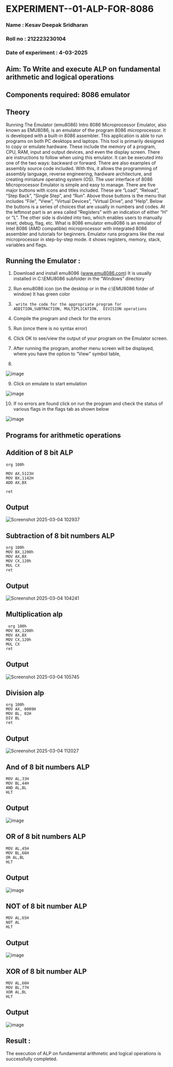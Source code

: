 # EXPERIMENT--01-ALP-FOR-8086
### Name : Kesav Deepak Sridharan
### Roll no : 212223230104 
### Date of experiment : 4-03-2025





## Aim: To Write and execute ALP on fundamental arithmetic and logical operations
## Components required: 8086  emulator 
## Theory 
Running The Emulator (emu8086) Intro 8086 Microprocessor Emulator, also known as EMU8086, is an emulator of the program 8086 microprocessor. It is developed with a built-in 8086 assembler. This application is able to run programs on both PC desktops and laptops. This tool is primarily designed to copy or emulate hardware. These include the memory of a program, CPU, RAM, input and output devices, and even the display screen. There are instructions to follow when using this emulator. It can be executed into one of the two ways: backward or forward. There are also examples of assembly source code included. With this, it allows the programming of assembly language, reverse engineering, hardware architecture, and creating miniature operating system (OS). The user interface of 8086 Microprocessor Emulator is simple and easy to manage. There are five major buttons with icons and titles included. These are “Load”, “Reload”, “Step Back”, “Single Step”, and “Run”. Above those buttons is the menu that includes “File”, “View”, “Virtual Devices”, “Virtual Drive”, and “Help”. Below the buttons is a series of choices that are usually in numbers and codes. At the leftmost part is an area called “Registers” with an indication of either “H” or “L”. The other side is divided into two, which enables users to manually reset, debug, flag, etc. What is 8086 emulator emu8086 is an emulator of Intel 8086 (AMD compatible) microprocessor with integrated 8086 assembler and tutorials for beginners. Emulator runs programs like the real microprocessor in step-by-step mode. it shows registers, memory, stack, variables and flags.


 ## Running the Emulator :
1.	Download and install emu8086 (www.emu8086.com) It is usually installed in C:\EMU8086 subfolder in the “Windows” directory
2.	  Run  emu8086 icon (on the desktop or in the c:\EMU8086 folder of window) It has green color 
 
 
3.		write the code for the appropriate program for ADDITION,SUBTRACTION, MULTIPLICATION,  DIVISION operations 

4.	 Compile the program and check for the errors 
5.	Run (once there is no syntax error) 

6.	Click OK to see/view the output of your program on the Emulator screen. 


7.	After running the program, another menu screen will be displayed, where you have the option to “View” symbol table,
8.	 


![image](https://user-images.githubusercontent.com/36288975/189273263-d65baae9-4b8f-4723-afb3-c0ffa4052b04.png)











9.	Click on emulate to start emulation 








![image](https://user-images.githubusercontent.com/36288975/189273273-9bb36ec1-e2e8-4892-8d35-37707332bfdc.png)








10.	If no errors are found click on run the program and check the status of various flags in the flags tab as shown below 






![image](https://user-images.githubusercontent.com/36288975/189273277-113a2a33-4a40-4ff8-95a5-ecd3a1f504fe.png)







## Programs for arithmetic  operations

## Addition  of 8 bit ALP 
```
org 100h

MOV AX,5123H
MOV BX,1142H
ADD AX,BX

ret
```


## Output  
![Screenshot 2025-03-04 102937](https://github.com/user-attachments/assets/3a0b1e14-dca0-489f-82c1-5a7477ecb59c)

 
## Subtraction   of 8 bit numbers  ALP 
```
org 100h
MOV BX,1200h
MOV AX,BX
MOV CX,120h
MUL CX
ret
```

## Output
![Screenshot 2025-03-04 104241](https://github.com/user-attachments/assets/68292950-f2a3-4577-a4c3-ad3a8f00bb71)

## Multiplication alp 
```
 org 100h
MOV BX,1200h
MOV AX,BX
MOV CX,120h
MUL CX
ret
```
 ## Output  
![Screenshot 2025-03-04 105745](https://github.com/user-attachments/assets/c1ce32a2-1465-4d82-bb34-3c0e078cadcc)


## Division alp 
```
org 100h
MOV AX, 0009H   
MOV BL, 02H     
DIV BL    
ret
```
## Output  
![Screenshot 2025-03-04 112027](https://github.com/user-attachments/assets/e963e84e-6b57-43d0-8dcf-18680535cbf4)

## And of 8 bit numbers ALP
```
MOV AL,33H
MOV BL,44H
AND AL,BL
HLT
```
## Output
![image](https://github.com/user-attachments/assets/ba5e863b-b18e-428d-abc7-193347e94caa)
## OR of 8 bit numbers ALP
```
MOV AL,45H
MOV BL,66H
OR AL,BL
HLT
```
## Output
![image](https://github.com/user-attachments/assets/260e2408-d3fb-4083-b5f2-eaf8958b0085)

## NOT of 8 bit number ALP
```
MOV AL,65H
NOT AL
HLT
```
## Output
![image](https://github.com/user-attachments/assets/720aa2a4-14ad-4a9d-8fe1-ff5545f14f57)

## XOR of 8 bit number ALP
```
MOV AL,66H
MOV BL,77H
XOR AL,BL
HLT
```
## Output
![image](https://github.com/user-attachments/assets/f890062e-da9f-4484-8ccd-1a257f7663e8)

## Result :

The execution of ALP on fundamental arithmetic and logical operations is successfully completed.
 








